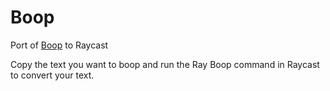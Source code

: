 # Boop
Port of [Boop](https://github.com/IvanMathy/Boop) to Raycast

Copy the text you want to boop and run the Ray Boop command in Raycast to convert your text.